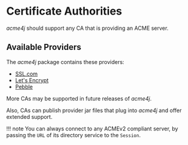 # Certificate Authorities

_acme4j_ should support any CA that is providing an ACME server.

## Available Providers

The _acme4j_ package contains these providers:

* [SSL.com](sslcom.md)
* [Let's Encrypt](letsencrypt.md)
* [Pebble](pebble.md)

More CAs may be supported in future releases of _acme4j_.

Also, CAs can publish provider jar files that plug into _acme4j_ and offer extended support.

!!! note
    You can always connect to any ACMEv2 compliant server, by passing the `URL` of its directory service to the `Session`.

